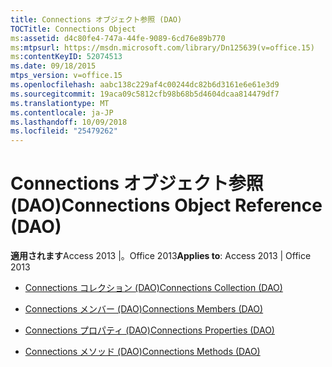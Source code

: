```yaml
---
title: Connections オブジェクト参照 (DAO)
TOCTitle: Connections Object
ms:assetid: d4c80fe4-747a-44fe-9089-6cd76e89b770
ms:mtpsurl: https://msdn.microsoft.com/library/Dn125639(v=office.15)
ms:contentKeyID: 52074513
ms.date: 09/18/2015
mtps_version: v=office.15
ms.openlocfilehash: aabc138c229af4c00244dc82b6d3161e6e61e3d9
ms.sourcegitcommit: 19aca09c5812cfb98b68b5d4604dcaa814479df7
ms.translationtype: MT
ms.contentlocale: ja-JP
ms.lasthandoff: 10/09/2018
ms.locfileid: "25479262"
---
```

# <a name="connections-object-reference-dao"></a><span data-ttu-id="c0dd9-102">Connections オブジェクト参照 (DAO)</span><span class="sxs-lookup"><span data-stu-id="c0dd9-102">Connections Object Reference (DAO)</span></span>


<span data-ttu-id="c0dd9-103">**適用されます**Access 2013 |。Office 2013</span><span class="sxs-lookup"><span data-stu-id="c0dd9-103">**Applies to**: Access 2013 | Office 2013</span></span>



  - [<span data-ttu-id="c0dd9-104">Connections コレクション (DAO)</span><span class="sxs-lookup"><span data-stu-id="c0dd9-104">Connections Collection (DAO)</span></span>](connections-collection-dao.md)

  - [<span data-ttu-id="c0dd9-105">Connections メンバー (DAO)</span><span class="sxs-lookup"><span data-stu-id="c0dd9-105">Connections Members (DAO)</span></span>](connections-members-dao.md)

  - [<span data-ttu-id="c0dd9-106">Connections プロパティ (DAO)</span><span class="sxs-lookup"><span data-stu-id="c0dd9-106">Connections Properties (DAO)</span></span>](connections-properties-dao.md)

  - [<span data-ttu-id="c0dd9-107">Connections メソッド (DAO)</span><span class="sxs-lookup"><span data-stu-id="c0dd9-107">Connections Methods (DAO)</span></span>](connections-methods-dao.md)

